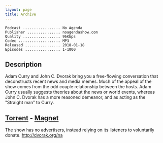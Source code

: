 ```yaml
---
layout: page
title: Archive
---
```


```
Podcast ................. No Agenda
Publisher ............... noagendashow.com
Quality ................. 96Kbps
Codec ................... MP3
Released ................ 2018-01-18
Episodes ................ 1-1000
```

## Description
Adam Curry and John C. Dvorak bring you a free-flowing conversation that deconstructs recent news and media memes. Much of the appeal of the show comes from the odd couple relationship between the hosts. Adam Curry usually suggests theories about the news or world events, whereas John C. Dvorak has a more reasoned demeanor, and as acting as the "Straight man" to Curry.

## [Torrent](https://github.com/No-Agenda/torrent-archive/blob/master/No_Agenda_Show_001-500_bundle.torrent) - [Magnet](magnet:?xt=urn:btih:8477c12cdd3a5f9b34522fcdfa5f85b76fd4685f&dn=No+Agenda+Show+001-500+bundle&tr=udp%3A%2F%2Ftracker.openbittorrent.com%3A80&tr=udp%3A%2F%2Ftracker.publicbt.com%3A80&tr=udp%3A%2F%2Ftracker.istole.it%3A6969&tr=udp%3A%2F%2Ftracker.ccc.de%3A80&tr=udp%3A%2F%2Fopen.demonii.com%3A1337)

The show has no advertisers, instead relying on its listeners to voluntarily donate. http://dvorak.org/na
